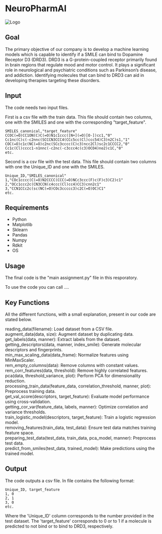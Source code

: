 # NeuroPharmAI
![Logo](https://github.com/user-attachments/assets/1db15093-a1c8-4b28-b3a2-541af3e6f2b0)




## Goal 
The primary objective of our company is to develop a machine learning models which is capable to identify if a SMILE can bind to Dopamine Receptor D3 (DRD3). DRD3 is a G-protein-coupled receptor primarily found in brain regions that regulate mood and motor control. It plays a significant role in neurological and psychiatric conditions such as Parkinson’s disease, and addiction. Identifying molecules that can bind to DRD3 can aid in developing therapies targeting these disorders.


## Input 

The code needs two input files. 

First is a csv file with the train data. This file should contain two columns, one with the SMILES and one with the corresponding "target_feature". 

```
SMILES_canonical,"target_feature"
CCOC(=O)CC1ON(C)C(=O)N1c1ccc([N+](=O)[O-])cc1,"0"
Cc1nc(C)c(-c2nnc(SCCCN3CCC4(CCc5cc(Cl)ccc54)C3)n2C)s1,"1"
COC(=O)c1c(NC(=O)c2nc(SCc3cccc(C)c3)ncc2Cl)sc2c1CCCC2,"0"
Cc1c(Cl)cccc1-n1nnc(-c2nc(-c3ccc4c(c3)OCO4)no2)c1C,"0"
etc.
```

Second is a csv file with the test data. This file should contain two columns with one the Unique_ID and one with the SMILES. 

```
Unique_ID,"SMILES_canonical"
1,"COc1cccc(C(=O)N2CCCC(CCC(=O)NCc3ccc(F)c(F)c3)C2)c1"
2,"OCc1ccc2c(CN3CCN(c4ccc(Cl)cc4)CC3)cnn2c1"
3,"CCN1CCc2c(sc(NC(=O)COc3ccccc3)c2C(=O)OC)C1"
etc.
```



## Requirements
- Python
- Matplotlib
- Sklearn
- Pandas
- Numpy
- Rdkit
- OS

## Usage
The final code is the "main assignment.py" file in this resporatory. 

To use the code you can call .... 



## Key Functions
All the different functions, with a small explanation, present in our code are stated below. 


reading_data(filename): Load dataset from a CSV file.  
augment_data(data, size): Augment dataset by duplicating data.  
get_labels(data, manner): Extract labels from the dataset.  
getting_descriptors(data, manner, index_smile): Generate molecular descriptors and fingerprints.    
min_max_scaling_data(data_frame): Normalize features using MinMaxScaler.  
rem_empty_columns(data): Remove columns with constant values.  
rem_corr_features(data, threshold): Remove highly correlated features.  
pca(data, threshold_variance, plot): Perform PCA for dimensionality reduction.  
processing_train_data(feature_data, correlation_threshold, manner, plot): Preprocess training data.  
get_val_score(descriptors, target_feature): Evaluate model performance using cross-validation.  
getting_cor_var(feature_data, labels, manner): Optimize correlation and variance thresholds.  
train_logistic_model(descriptors, target_feature): Train a logistic regression model.  
removing_features(train_data, test_data): Ensure test data matches training feature space.  
preparing_test_data(test_data, train_data, pca_model, manner): Preprocess test data.  
predict_from_smiles(test_data, trained_model): Make predictions using the trained model.  


## Output 

The code outputs a csv file. In file contains the following format:
```
Unique_ID, target_feature
1, 0
2, 1
3, 0 
etc. 
```

Where the 'Unique_ID' column corresponds to the number provided in the test dataset. The 'target_feature' corresponds to 0 or to 1 if a molecule is predicted to not bind or to bind to DRD3, respectively. 

